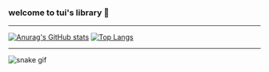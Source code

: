 ### welcome to tui's library 🐸
---

[![Anurag's GitHub stats](https://github-readme-stats.vercel.app/api?username=tuisapo&count_private=true&title_color=a7dbb5&border_color=#a7dbb5&bg_color=0.2,a494a8,ff0088,a494a8,ff0088)](https://github.com/tuisapo)    [![Top Langs](https://github-readme-stats.vercel.app/api/top-langs/?username=tuisapo&layout=compact&count_private=false)](https://github.com/tuisapo)

---

![snake gif](https://github.com/tuisapo/tuisapo/blob/output/github-contribution-grid-snake.svg)
